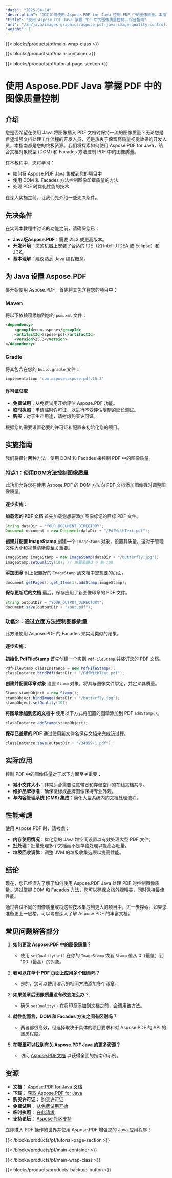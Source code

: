 ```yaml
---
"date": "2025-04-14"
"description": "学习如何使用 Aspose.PDF for Java 控制 PDF 中的图像质量。本指南涵盖 DOM 和 Facades 方法，确保高质量的视觉内容。"
"title": "使用 Aspose.PDF Java 掌握 PDF 中的图像质量控制——综合指南"
"url": "/zh/java/images-graphics/aspose-pdf-java-image-quality-control/"
"weight": 1
---
```


{{< blocks/products/pf/main-wrap-class >}}

{{< blocks/products/pf/main-container >}}

{{< blocks/products/pf/tutorial-page-section >}}
# 使用 Aspose.PDF Java 掌握 PDF 中的图像质量控制

## 介绍

您是否希望在使用 Java 将图像插入 PDF 文档时保持一流的图像质量？无论您是希望增强文档处理工作流程的开发人员，还是热衷于保留高质量视觉效果的开发人员，本指南都是您的终极资源。我们将探索如何使用 Aspose.PDF for Java，结合文档对象模型 (DOM) 和 Facades 方法控制 PDF 中的图像质量。

在本教程中，您将学习：
- 如何将 Aspose.PDF Java 集成到您的项目中
- 使用 DOM 和 Facades 方法控制图像印章质量的方法
- 处理 PDF 时优化性能的技术

在深入实施之前，让我们先介绍一些先决条件。

## 先决条件

在实现本教程中讨论的功能之前，请确保您已：
- **Java版Aspose.PDF**：需要 25.3 或更高版本。
- **开发环境**：您的机器上安装了合适的 IDE（如 IntelliJ IDEA 或 Eclipse）和 JDK。
- **基本理解**：建议熟悉 Java 编程概念。

## 为 Java 设置 Aspose.PDF

要开始使用 Aspose.PDF，首先将其包含在您的项目中：

### Maven
将以下依赖项添加到您的 `pom.xml` 文件：
```xml
<dependency>
    <groupId>com.aspose</groupId>
    <artifactId>aspose-pdf</artifactId>
    <version>25.3</version>
</dependency>
```

### Gradle
将其包含在您的 `build.gradle` 文件：
```gradle
implementation 'com.aspose:aspose-pdf:25.3'
```

#### 许可证获取
- **免费试用**：从免费试用开始评估 Aspose.PDF 功能。
- **临时执照**：申请临时许可证，以进行不受评估限制的延长测试。
- **购买**：对于生产用途，请考虑购买许可证。

根据您的需要设置必要的许可证和配置来初始化您的项目。

## 实施指南

我们将探讨两种方法：使用 DOM 和 Facades 来控制 PDF 中的图像质量。

### 特点1：使用DOM方法控制图像质量

此功能允许您在使用 Aspose.PDF 的 DOM 方法向 PDF 文档添加图像戳时调整图像质量。

#### 逐步实施：

**加载您的 PDF 文档**
首先加载您想要添加图像标记的目标 PDF 文件。
```java
String dataDir = "YOUR_DOCUMENT_DIRECTORY";
Document document = new Document(dataDir + "/PdfWithText.pdf");
```

**创建并配置 ImageStamp**
创建一个 `ImageStamp` 对象，设置其质量。这对于管理文件大小和视觉清晰度至关重要。
```java
ImageStamp imageStamp = new ImageStamp(dataDir + "/butterfly.jpg");
imageStamp.setQuality(10); // 质量范围从 0 到 100
```

**添加图章**
附上配置好的 `ImageStamp` 到文档中您想要的页面。
```java
document.getPages().get_Item(1).addStamp(imageStamp);
```

**保存更新后的文档**
最后，保存应用了新图像印章的 PDF 文件。
```java
String outputDir = "YOUR_OUTPUT_DIRECTORY";
document.save(outputDir + "/out.pdf");
```

### 功能2：通过立面方法控制图像质量

此方法使用 Aspose.PDF 的 Facades 来实现类似的结果。

#### 逐步实施：

**初始化 PdfFileStamp**
首先创建一个实例 `PdfFileStamp` 并装订您的 PDF 文档。
```java
PdfFileStamp classInstance = new PdfFileStamp();
classInstance.bindPdf(dataDir + "/PdfWithText.pdf");
```

**创建并配置印章对象**
设置 `Stamp` 对象，将其与图像文件绑定，并定义其质量。
```java
Stamp stampObject = new Stamp();
stampObject.bindImage(dataDir + "/butterfly.jpg");
stampObject.setQuality(10);
```

**将图章添加到您的文档中**
使用以下方式将配置的图章添加到 PDF `addStamp()`。
```java
classInstance.addStamp(stampObject);
```

**保存已盖章的 PDF**
通过使用新文件名保存文档来完成该过程。
```java
classInstance.save(outputDir + "/34959-1.pdf");
```

## 实际应用

控制 PDF 中的图像质量对于以下方面至关重要：
- **减小文件大小**：非常适合需要注意带宽和存储空间的在线文档共享。
- **维护品牌标准**：确保徽标或品牌图像保持专业外观。
- **与内容管理系统 (CMS) 集成**：简化大型系统内的文档处理流程。

## 性能考虑

使用 Aspose.PDF 时，请考虑：
- **内存使用情况**：优化您的 Java 堆空间设置以有效处理大型 PDF 文件。
- **批处理**：批量处理多个文档而不是单独处理以提高吞吐量。
- **垃圾回收调优**：调整 JVM 的垃圾收集选项以提高性能。

## 结论

现在，您已经深入了解了如何使用 Aspose.PDF Java 处理 PDF 时控制图像质量。通过掌握 DOM 和 Facades 方法，您可以确保文档外观精美，同时保持最佳性能。

通过尝试不同的图像质量或将这些技术集成到更大的项目中，进一步探索。如果您准备更上一层楼，可以考虑深入了解 Aspose.PDF 的丰富文档。

## 常见问题解答部分

1. **如何更改 Aspose.PDF 中的图像质量？**
   - 使用 `setQuality(int)` 在你的 `ImageStamp` 或者 `Stamp` 值从 0（最低）到 100（最高）的对象。

2. **我可以在单个 PDF 页面上应用多个图章吗？**
   - 是的，您可以使用演示的相同方法添加多个印章。

3. **如果盖章后图像质量没有改变怎么办？**
   - 确保 `setQuality()` 在将印章添加到文档之前，会调用该方法。

4. **就性能而言，DOM 和 Facades 方法之间有区别吗？**
   - 两者都很高效，但选择取决于具体的项目要求和对 Aspose.PDF 的 API 的熟悉程度。

5. **在哪里可以找到有关 Aspose.PDF Java 的更多资源？**
   - 访问 [Aspose.PDF文档](https://reference.aspose.com/pdf/java/) 以获得全面的指南和示例。

## 资源
- **文档**： [Aspose.PDF for Java 文档](https://reference.aspose.com/pdf/java/)
- **下载**： [获取 Aspose.PDF for Java](https://releases.aspose.com/pdf/java/)
- **购买许可证**： [购买许可证](https://purchase.aspose.com/buy)
- **免费试用**： [从免费试用开始](https://releases.aspose.com/pdf/java/)
- **临时执照**： [在此请求](https://purchase.aspose.com/temporary-license/)
- **支持论坛**： [Aspose 社区支持](https://forum.aspose.com/c/pdf/10)

立即进入 PDF 操作的世界并使用 Aspose.PDF 增强您的 Java 应用程序！

{{< /blocks/products/pf/tutorial-page-section >}}

{{< /blocks/products/pf/main-container >}}

{{< /blocks/products/pf/main-wrap-class >}}

{{< blocks/products/products-backtop-button >}}